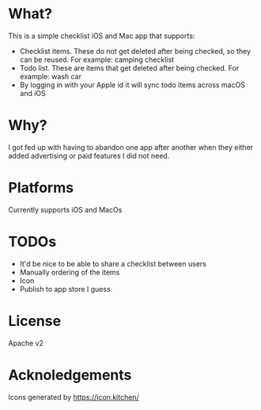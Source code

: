 # What?

This is a simple checklist iOS and Mac app that supports:
* Checklist items. These do not get deleted after being checked, so they can be reused. For example: camping checklist
* Todo list. These are items that get deleted after being checked. For example: wash car
* By logging in with your Apple id it will sync todo items across macOS and iOS

# Why?
I got fed up with having to abandon one app after another when they either added advertising or paid features I did not need.

# Platforms
Currently supports iOS and MacOs

# TODOs
* It'd be nice to be able to share a checklist between users
* Manually ordering of the items
* Icon
* Publish to app store I guess

# License
Apache v2

# Acknoledgements
Icons generated by https://icon.kitchen/